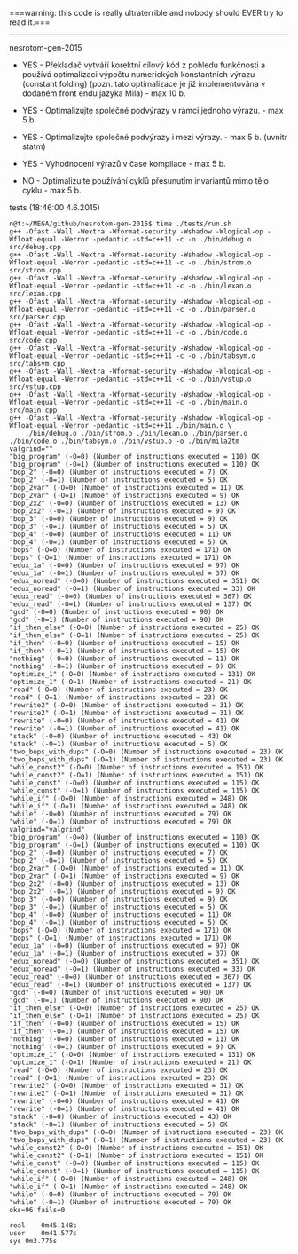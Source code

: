 ===warning: this code is really ultraterrible and nobody should EVER try to read it.===

----------------

nesrotom-gen-2015

- YES - Překladač vytváří korektní cílový kód z pohledu funkčnosti a používá optimalizaci výpočtu numerických konstantních výrazu (constant folding) (pozn. tato optimalizace je již implementována v dodaném front endu jazyka Mila) - max 10 b.

- YES - Optimalizujte společné podvýrazy v rámci jednoho výrazu. - max 5 b.

- YES - Optimalizujte společné podvýrazy i mezi výrazy. - max 5 b. (uvnitr statm)

- YES - Vyhodnocení výrazů v čase kompilace - max 5 b.

- NO - Optimalizujte používání cyklů přesunutím invariantů mimo tělo cyklu - max 5 b.

tests (18:46:00 4.6.2015)

	n@t:~/MEGA/github/nesrotom-gen-2015$ time ./tests/run.sh
	g++ -Ofast -Wall -Wextra -Wformat-security -Wshadow -Wlogical-op -Wfloat-equal -Werror -pedantic -std=c++11 -c -o ./bin/debug.o src/debug.cpp 
	g++ -Ofast -Wall -Wextra -Wformat-security -Wshadow -Wlogical-op -Wfloat-equal -Werror -pedantic -std=c++11 -c -o ./bin/strom.o src/strom.cpp 
	g++ -Ofast -Wall -Wextra -Wformat-security -Wshadow -Wlogical-op -Wfloat-equal -Werror -pedantic -std=c++11 -c -o ./bin/lexan.o src/lexan.cpp 
	g++ -Ofast -Wall -Wextra -Wformat-security -Wshadow -Wlogical-op -Wfloat-equal -Werror -pedantic -std=c++11 -c -o ./bin/parser.o src/parser.cpp 
	g++ -Ofast -Wall -Wextra -Wformat-security -Wshadow -Wlogical-op -Wfloat-equal -Werror -pedantic -std=c++11 -c -o ./bin/code.o src/code.cpp 
	g++ -Ofast -Wall -Wextra -Wformat-security -Wshadow -Wlogical-op -Wfloat-equal -Werror -pedantic -std=c++11 -c -o ./bin/tabsym.o src/tabsym.cpp 
	g++ -Ofast -Wall -Wextra -Wformat-security -Wshadow -Wlogical-op -Wfloat-equal -Werror -pedantic -std=c++11 -c -o ./bin/vstup.o src/vstup.cpp 
	g++ -Ofast -Wall -Wextra -Wformat-security -Wshadow -Wlogical-op -Wfloat-equal -Werror -pedantic -std=c++11 -c -o ./bin/main.o src/main.cpp 
	g++ -Ofast -Wall -Wextra -Wformat-security -Wshadow -Wlogical-op -Wfloat-equal -Werror -pedantic -std=c++11 ./bin/main.o \
		./bin/debug.o ./bin/strom.o ./bin/lexan.o ./bin/parser.o ./bin/code.o ./bin/tabsym.o ./bin/vstup.o -o ./bin/mila2tm 
	valgrind=""
	"big_program" (-O=0) (Number of instructions executed = 110) OK
	"big_program" (-O=1) (Number of instructions executed = 110) OK
	"bop_2" (-O=0) (Number of instructions executed = 7) OK
	"bop_2" (-O=1) (Number of instructions executed = 5) OK
	"bop_2var" (-O=0) (Number of instructions executed = 11) OK
	"bop_2var" (-O=1) (Number of instructions executed = 9) OK
	"bop_2x2" (-O=0) (Number of instructions executed = 13) OK
	"bop_2x2" (-O=1) (Number of instructions executed = 9) OK
	"bop_3" (-O=0) (Number of instructions executed = 9) OK
	"bop_3" (-O=1) (Number of instructions executed = 5) OK
	"bop_4" (-O=0) (Number of instructions executed = 11) OK
	"bop_4" (-O=1) (Number of instructions executed = 5) OK
	"bops" (-O=0) (Number of instructions executed = 171) OK
	"bops" (-O=1) (Number of instructions executed = 171) OK
	"edux_1a" (-O=0) (Number of instructions executed = 97) OK
	"edux_1a" (-O=1) (Number of instructions executed = 37) OK
	"edux_noread" (-O=0) (Number of instructions executed = 351) OK
	"edux_noread" (-O=1) (Number of instructions executed = 33) OK
	"edux_read" (-O=0) (Number of instructions executed = 367) OK
	"edux_read" (-O=1) (Number of instructions executed = 137) OK
	"gcd" (-O=0) (Number of instructions executed = 90) OK
	"gcd" (-O=1) (Number of instructions executed = 90) OK
	"if_then_else" (-O=0) (Number of instructions executed = 25) OK
	"if_then_else" (-O=1) (Number of instructions executed = 25) OK
	"if_then" (-O=0) (Number of instructions executed = 15) OK
	"if_then" (-O=1) (Number of instructions executed = 15) OK
	"nothing" (-O=0) (Number of instructions executed = 11) OK
	"nothing" (-O=1) (Number of instructions executed = 9) OK
	"optimize_1" (-O=0) (Number of instructions executed = 131) OK
	"optimize_1" (-O=1) (Number of instructions executed = 21) OK
	"read" (-O=0) (Number of instructions executed = 23) OK
	"read" (-O=1) (Number of instructions executed = 23) OK
	"rewrite2" (-O=0) (Number of instructions executed = 31) OK
	"rewrite2" (-O=1) (Number of instructions executed = 31) OK
	"rewrite" (-O=0) (Number of instructions executed = 41) OK
	"rewrite" (-O=1) (Number of instructions executed = 41) OK
	"stack" (-O=0) (Number of instructions executed = 43) OK
	"stack" (-O=1) (Number of instructions executed = 5) OK
	"two_bops_with_dups" (-O=0) (Number of instructions executed = 23) OK
	"two_bops_with_dups" (-O=1) (Number of instructions executed = 23) OK
	"while_const2" (-O=0) (Number of instructions executed = 151) OK
	"while_const2" (-O=1) (Number of instructions executed = 151) OK
	"while_const" (-O=0) (Number of instructions executed = 115) OK
	"while_const" (-O=1) (Number of instructions executed = 115) OK
	"while_if" (-O=0) (Number of instructions executed = 248) OK
	"while_if" (-O=1) (Number of instructions executed = 248) OK
	"while" (-O=0) (Number of instructions executed = 79) OK
	"while" (-O=1) (Number of instructions executed = 79) OK
	valgrind="valgrind"
	"big_program" (-O=0) (Number of instructions executed = 110) OK
	"big_program" (-O=1) (Number of instructions executed = 110) OK
	"bop_2" (-O=0) (Number of instructions executed = 7) OK
	"bop_2" (-O=1) (Number of instructions executed = 5) OK
	"bop_2var" (-O=0) (Number of instructions executed = 11) OK
	"bop_2var" (-O=1) (Number of instructions executed = 9) OK
	"bop_2x2" (-O=0) (Number of instructions executed = 13) OK
	"bop_2x2" (-O=1) (Number of instructions executed = 9) OK
	"bop_3" (-O=0) (Number of instructions executed = 9) OK
	"bop_3" (-O=1) (Number of instructions executed = 5) OK
	"bop_4" (-O=0) (Number of instructions executed = 11) OK
	"bop_4" (-O=1) (Number of instructions executed = 5) OK
	"bops" (-O=0) (Number of instructions executed = 171) OK
	"bops" (-O=1) (Number of instructions executed = 171) OK
	"edux_1a" (-O=0) (Number of instructions executed = 97) OK
	"edux_1a" (-O=1) (Number of instructions executed = 37) OK
	"edux_noread" (-O=0) (Number of instructions executed = 351) OK
	"edux_noread" (-O=1) (Number of instructions executed = 33) OK
	"edux_read" (-O=0) (Number of instructions executed = 367) OK
	"edux_read" (-O=1) (Number of instructions executed = 137) OK
	"gcd" (-O=0) (Number of instructions executed = 90) OK
	"gcd" (-O=1) (Number of instructions executed = 90) OK
	"if_then_else" (-O=0) (Number of instructions executed = 25) OK
	"if_then_else" (-O=1) (Number of instructions executed = 25) OK
	"if_then" (-O=0) (Number of instructions executed = 15) OK
	"if_then" (-O=1) (Number of instructions executed = 15) OK
	"nothing" (-O=0) (Number of instructions executed = 11) OK
	"nothing" (-O=1) (Number of instructions executed = 9) OK
	"optimize_1" (-O=0) (Number of instructions executed = 131) OK
	"optimize_1" (-O=1) (Number of instructions executed = 21) OK
	"read" (-O=0) (Number of instructions executed = 23) OK
	"read" (-O=1) (Number of instructions executed = 23) OK
	"rewrite2" (-O=0) (Number of instructions executed = 31) OK
	"rewrite2" (-O=1) (Number of instructions executed = 31) OK
	"rewrite" (-O=0) (Number of instructions executed = 41) OK
	"rewrite" (-O=1) (Number of instructions executed = 41) OK
	"stack" (-O=0) (Number of instructions executed = 43) OK
	"stack" (-O=1) (Number of instructions executed = 5) OK
	"two_bops_with_dups" (-O=0) (Number of instructions executed = 23) OK
	"two_bops_with_dups" (-O=1) (Number of instructions executed = 23) OK
	"while_const2" (-O=0) (Number of instructions executed = 151) OK
	"while_const2" (-O=1) (Number of instructions executed = 151) OK
	"while_const" (-O=0) (Number of instructions executed = 115) OK
	"while_const" (-O=1) (Number of instructions executed = 115) OK
	"while_if" (-O=0) (Number of instructions executed = 248) OK
	"while_if" (-O=1) (Number of instructions executed = 248) OK
	"while" (-O=0) (Number of instructions executed = 79) OK
	"while" (-O=1) (Number of instructions executed = 79) OK
	oks=96 fails=0

	real	0m45.148s
	user	0m41.577s
	sys	0m3.775s

